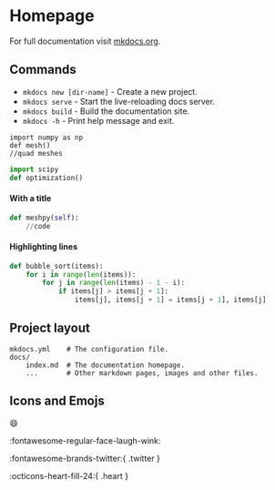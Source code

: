 # Homepage

For full documentation visit [mkdocs.org](https://www.mkdocs.org).

## Commands

* `mkdocs new [dir-name]` - Create a new project.
* `mkdocs serve` - Start the live-reloading docs server.
* `mkdocs build` - Build the documentation site.
* `mkdocs -h` - Print help message and exit.

```
import numpy as np
def mesh()
//quad meshes
```

```py linenums="1"
import scipy
def optimization()
```

#### With a title
```py title="meshpy.py"
def meshpy(self):
    //code
```

#### Highlighting lines

``` py hl_lines="2 3"
def bubble_sort(items):
    for i in range(len(items)):
        for j in range(len(items) - 1 - i):
            if items[j] > items[j + 1]:
                items[j], items[j + 1] = items[j + 1], items[j]
```

## Project layout

    mkdocs.yml    # The configuration file.
    docs/
        index.md  # The documentation homepage.
        ...       # Other markdown pages, images and other files.



## Icons and Emojs

:smile: 

:fontawesome-regular-face-laugh-wink:

:fontawesome-brands-twitter:{ .twitter }

:octicons-heart-fill-24:{ .heart }